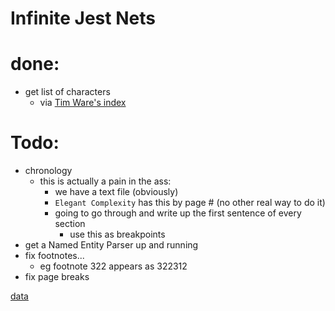 # Infinite Jest Nets

# done:
- get list of characters
    - via [Tim Ware's index](http://web.archive.org/web/20040830084857/http://members.aol.com/russillosm/ijndx.html)

# Todo:
- chronology
    - this is actually a pain in the ass:
        - we have a text file (obviously)
        - `Elegant Complexity` has this by page # (no other real way to do it)
        - going to go through and write up the first sentence of every section
            - use this as breakpoints
- get a Named Entity Parser up and running
- fix footnotes...
    - eg footnote 322 appears as 322312
- fix page breaks

[data](https://raisuman123.files.wordpress.com/2013/05/david-foster-wallace-infinite-jest-v2-0.pdf)
